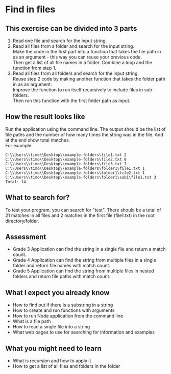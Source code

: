 # Find in files

## This exercise can be divided into 3 parts

1. Read one file and search for the input string.
2. Read all files from a folder and search for the input string.  
Make the code in the first part into a function that takes the file path in as an argument - this way you can reuse your previous code.  
Then get a list of all file names in a folder. Combine a loop and the function from step 1.  
3. Read all files from all folders and search for the input string.  
Reuse step 2 code by making another function that takes the folder path in as an argument.  
Improve the function to run itself recursively to include files in sub-folders.  
Then run this function with the first folder path as input.  

## How the result looks like

Run the application using the command line. The output should be the list of file paths and the number of how many times the string was in the file. And at the end show total matches.  
For example:
```
C:\\Users\\timo\\Desktop\\example-folders\file1.txt 2
C:\\Users\\timo\\Desktop\\example-folders\file2.txt 0
C:\\Users\\timo\\Desktop\\example-folders\file3.txt 7
C:\\Users\\timo\\Desktop\\example-folders\folder1\file1.txt 1
C:\\Users\\timo\\Desktop\\example-folders\folder1\file2.txt 1
C:\\Users\\timo\\Desktop\\example-folders\folder1\sub1\file1.txt 3
Total: 14
```

## What to search for?

To test your program, you can search for "test". There should be a total of 21 matches in all files and 2 matches in the first file (file1.txt) in the root directory/folder.

## Assessment

 - Grade 3 Application can find the string in a single file and return a match count.
 - Grade 4 Application can find the string from multiple files in a single folder and return file names with match count.
 - Grade 5 Application can find the string from multiple files in nested folders and return file paths with match count.
 
## What I expect you already know

- How to find out if there is a substring in a string
- How to create and run functions with arguments
- How to run Node application from the command line
- What is a file path
- How to read a single file into a string
- What web pages to use for searching for information and examples

## What you might need to learn

- What is recursion and how to apply it
- How to get a list of all files and folders in the folder
